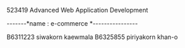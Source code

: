 523419 Advanced Web Application Development

-------*name : e-commerce *----------------

B6311223 siwakorn kaewmala
B6325855 piriyakorn khan-o

